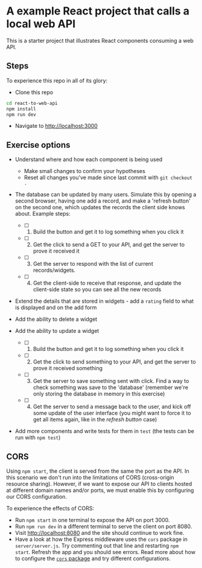 # A example React project that calls a local web API

This is a starter project that illustrates React components consuming a web API.


## Steps

To experience this repo in all of its glory:

* Clone this repo

```sh
cd react-to-web-api
npm install
npm run dev
```

* Navigate to [http://localhost:3000](http://localhost:3000)


## Exercise options

* Understand where and how each component is being used

  - Make small changes to confirm your hypotheses
  - Reset all changes you've made since last commit with `git checkout .`

* The database can be updated by many users. Simulate this by opening a second browser, having one add a record, and make a 'refresh button' on the second one, which updates the records the client side knows about. Example steps: 

  - [ ] 1. Build the button and get it to log something when you click it
  - [ ] 2. Get the click to send a GET to your API, and get the server to prove it received it 
  - [ ] 3. Get the server to respond with the list of current records/widgets.
  - [ ] 4. Get the client-side to receive that response, and update the client-side state so you can see all the new records

* Extend the details that are stored in widgets - add a `rating` field to what is displayed and on the add form

* Add the ability to delete a widget

* Add the ability to update a widget

  - [ ] 1. Build the button and get it to log something when you click it
  - [ ] 2. Get the click to send something to your API, and get the server to prove it received something
  - [ ] 3. Get the server to save something sent with click. Find a way to check something was save to the 'database' (remember we're only storing the database in memory in this exercise)
  - [ ] 4. Get the server to send a message back to the user, and kick off some update of the user interface (you might want to force it to get all items again, like in the _refresh button_ case)

* Add more components and write tests for them in `test` (the tests can be run with `npm test`)


## CORS

Using `npm start`, the client is served from the same the port as the API. In this scenario we don't run into the limitations of CORS (cross-origin resource sharing). However, if we want to expose our API to clients hosted at different domain names and/or ports, we must enable this by configuring our CORS configuration.

To experience the effects of CORS:

* Run `npm start` in one terminal to expose the API on port 3000.
* Run `npm run dev` in a different terminal to serve the client on port 8080.
* Visit [http://localhost:8080](http://localhost:8080) and the site should continue to work fine.
* Have a look at how the Express middleware uses the `cors` package in `server/server.js`. Try commenting out that line and restarting `npm start`. Refresh the app and you should see errors. Read more about how to configure the [`cors` package](https://npmjs.org/package/cors) and try different configurations.

